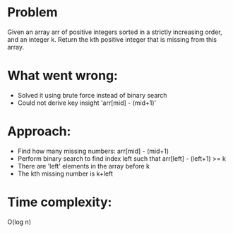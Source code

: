 # Problem
Given an array arr of positive integers sorted in a strictly increasing order, and an integer k.
Return the kth positive integer that is missing from this array.

# What went wrong:
- Solved it using brute force instead of binary search
- Could not derive key insight 'arr[mid] - (mid+1)'

# Approach:
- Find how many missing numbers: arr[mid] - (mid+1)
- Perform binary search to find index left such that arr[left] - (left+1) >= k
- There are 'left' elements in the array before k
- The kth missing number is k+left

# Time complexity:
O(log n)